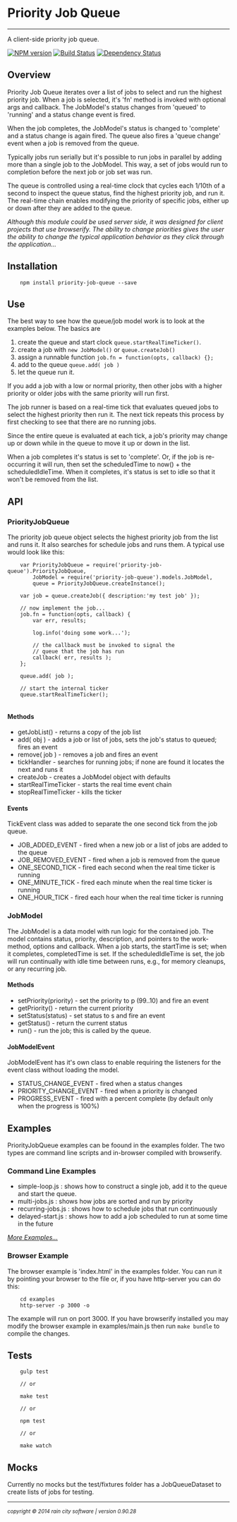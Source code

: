 # Priority Job Queue
- - -
A client-side priority job queue.

[![NPM version](https://badge.fury.io/js/priority-job-queue.svg)](http://badge.fury.io/js/priority-job-queue)
[![Build Status](https://travis-ci.org/darrylwest/priority-job-queue.svg?branch=master)](https://travis-ci.org/darrylwest/priority-job-queue)
[![Dependency Status](https://david-dm.org/darrylwest/priority-job-queue.svg)](https://david-dm.org/darrylwest/priority-job-queue)

## Overview

Priority Job Queue iterates over a list of jobs to select and run the highest priority job.  When a job is selected, it's 'fn' method is invoked with optional args and callback.  The JobModel's status changes from 'queued' to 'running' and a status change event is fired.

When the job completes, the JobModel's status is changed to 'complete' and a status change is again fired.  The queue also fires a 'queue change' event when a job is removed from the queue.

Typically jobs run serially but it's possible to run jobs in parallel by adding more than a single job to the JobModel.  This way, a set of jobs would run to completion before the next job or job set was run.

The queue is controlled using a real-time clock that cycles each 1/10th of a second to inspect the queue status, find the highest priority job, and run it.  The real-time chain enables modifying the priority of specific jobs, either up or down after they are added to the queue.

_Although this module could be used server side, it was designed for client projects that use browserify.  The ability to change priorities gives the user the ability to change the typical application behavior as they click through the application..._

## Installation

```
	npm install priority-job-queue --save
```

## Use

The best way to see how the queue/job model work is to look at the examples below.  The basics are 

1. create the queue and start clock `queue.startRealTimeTicker()`.
2. create a job with `new JobModel()` or `queue.createJob()`
3. assign a runnable function `job.fn = function(opts, callback) {};`
4. add to the queue `queue.add( job )`
5. let the queue run it.

If you add a job with a low or normal priority, then other jobs with a higher priority or older jobs with the same priority will run first.

The job runner is based on a real-time tick that evaluates queued jobs to select the highest priority then run it.  The next tick repeats this process by first checking to see that there are no running jobs.  

Since the entire queue is evaluated at each tick, a job's priority may change up or down while in the queue to move it up or down in the list.

When a job completes it's status is set to 'complete'.  Or, if the job is re-occurring it will run, then set the scheduledTime to now() + the scheduledIdleTime.  When it completes, it's status is set to idle so that it won't be removed from the list.

## API

### PriorityJobQueue

The priority job queue object selects the highest priority job from the list and runs it.  It also searches for schedule jobs and runs them.  A typical use would look like this:

```
	var PriorityJobQueue = require('priority-job-queue').PriorityJobQueue,
		JobModel = require('priority-job-queue').models.JobModel,
		queue = PriorityJobQueue.createInstance();
		
	var job = queue.createJob({ description:'my test job' });
	
	// now implement the job...
	job.fn = function(opts, callback) {
		var err, results;
		
		log.info('doing some work...');
		
		// the callback must be invoked to signal the 
		// queue that the job has run
		callback( err, results );
	};
	
	queue.add( job );
	
	// start the internal ticker
	queue.startRealTimeTicker();
	
```

#### Methods

* getJobList() - returns a copy of the job list
* add( obj ) - adds a job or list of jobs, sets the job's status to queued; fires an event
* remove( job ) - removes a job and fires an event
* tickHandler - searches for running jobs; if none are found it locates the next and runs it
* createJob - creates a JobModel object with defaults
* startRealTimeTicker - starts the real time event chain
* stopRealTimeTicker - kills the ticker

#### Events

TickEvent class was added to separate the one second tick from the job queue.

* JOB\_ADDED_EVENT - fired when a new job or a list of jobs are added to the queue
* JOB\_REMOVED_EVENT - fired when a job is removed from the queue
* ONE\_SECOND_TICK - fired each second when the real time ticker is running
* ONE\_MINUTE_TICK - fired each minute when the real time ticker is running
* ONE\_HOUR_TICK - fired each hour when the real time ticker is running

### JobModel

The JobModel is a data model with run logic for the contained job.  The model contains status, priority, description, and pointers to the work-method, options and callback.  When a job starts, the startTime is set; when it completes, completedTime is set.  If the scheduledIdleTime is set, the job will run continually with idle time between runs, e.g., for memory cleanups, or any recurring job.

#### Methods

* setPriority(priority) - set the priority to p (99..10) and fire an event
* getPriority() - return the current priority
* setStatus(status) - set status to s and fire an event
* getStatus() - return the current status
* run() - run the job; this is called by the queue.

#### JobModelEvent 

JobModelEvent has it's own class to enable requiring the listeners for the event class without loading the model.

* STATUS\_CHANGE_EVENT - fired when a status changes
* PRIORITY\_CHANGE_EVENT - fired when a priority is changed
* PROGRESS\_EVENT - fired with a percent complete (by default only when the progress is 100%)

## Examples

PriorityJobQueue examples can be foound in the examples folder.  The two types are command line scripts and in-browser compiled with browserify.

### Command Line Examples

* simple-loop.js : shows how to construct a single job, add it to the queue and start the queue.
* multi-jobs.js : shows how jobs are sorted and run by priority
* recurring-jobs.js : shows how to schedule jobs that run continuously
* delayed-start.js : shows how to add a job scheduled to run at some time in the future

_[More Examples...](https://github.com/darrylwest/priority-job-queue/tree/master/examples)_

### Browser Example

The browser example is 'index.html' in the examples folder.  You can run it by pointing your browser to the file or, if you have http-server you can do this:

```
	cd examples
	http-server -p 3000 -o
```

The example will run on port 3000.  If you have browserify installed you may modify the browser example in examples/main.js then run `make bundle` to compile the changes.

## Tests

```
	gulp test
	
	// or
	
	make test
	
	// or
	
	npm test
	
	// or 
	
	make watch
```

## Mocks

Currently no mocks but the test/fixtures folder has a JobQueueDataset to create lists of jobs for testing. 

- - -
<p><small><em>copyright © 2014 rain city software | version 0.90.28</em></small></p>
